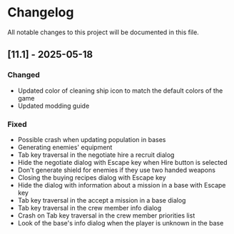 # Changelog
All notable changes to this project will be documented in this file.

## [11.1] - 2025-05-18

### Changed
- Updated color of cleaning ship icon to match the default colors of the
  game
- Updated modding guide

### Fixed
- Possible crash when updating population in bases
- Generating enemies' equipment
- Tab key traversal in the negotiate hire a recruit dialog
- Hide the negotiate dialog with Escape key when Hire button is selected
- Don't generate shield for enemies if they use two handed weapons
- Closing the buying recipes dialog with Escape key
- Hide the dialog with information about a mission in a base with Escape key
- Tab key traversal in the accept a mission in a base dialog
- Tab key traversal in the crew member info dialog
- Crash on Tab key traversal in the crew member priorities list
- Look of the base's info dialog when the player is unknown in the base
